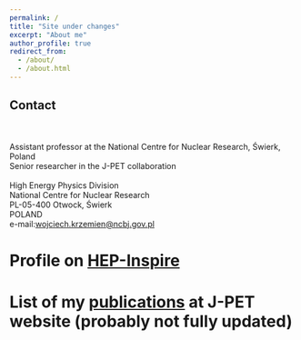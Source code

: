 ```yaml
---
permalink: /
title: "Site under changes"
excerpt: "About me"
author_profile: true
redirect_from: 
  - /about/
  - /about.html
---
```


## Contact
<br>
<br> Assistant professor at the National Centre for Nuclear Research, Świerk, Poland
<br> Senior researcher in the J-PET collaboration
<br>
<br> High Energy Physics Division
<br> National Centre for Nuclear Research
<br> PL-05-400 Otwock, Świerk
<br> POLAND
<br> e-mail:<a href="mailto:wojciech.krzemien@ncbj.gov.pl">wojciech.krzemien@ncbj.gov.pl</a><br>

# Profile on <a href="https://inspirehep.net/authors/1061521">HEP-Inspire</a><br>
# List of my <a href="http://koza.if.uj.edu.pl/staff/wkrzemien">publications</a> at J-PET website (probably not fully updated)<br>



